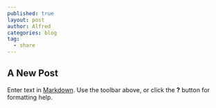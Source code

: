 ```yaml
---
published: true
layout: post
author: Alfred
categories: blog
tag: 
  - share
---
```


## A New Post

Enter text in [Markdown](http://daringfireball.net/projects/markdown/). Use the toolbar above, or click the **?** button for formatting help.